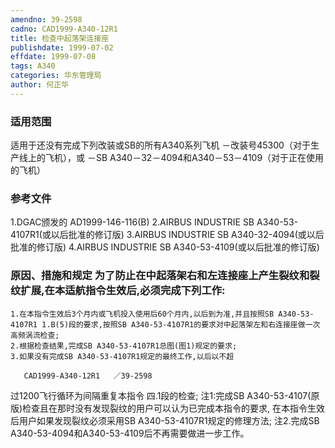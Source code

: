 ```yaml
---
amendno: 39-2598
cadno: CAD1999-A340-12R1
title: 检查中起落架连接座
publishdate: 1999-07-02
effdate: 1999-07-08
tags: A340
categories: 华东管理局
author: 何正华
---
```


### 适用范围 
适用于还没有完成下列改装或SB的所有A340系列飞机     －改装号45300（对于生产线上的飞机），或     －SB A340－32－4094和A340－53－4109（对于正在使用的飞机）

### 参考文件
1.DGAC颁发的 AD1999-146-116(B) 
    2.AIRBUS INDUSTRIE SB A340-53-4107R1(或以后批准的修订版) 
    3.AIRBUS INDUSTRIE SB A340-32-4094(或以后批准的修订版) 
    4.AIRBUS INDUSTRIE SB A340-53-4109(或以后批准的修订版) 


### 原因、措施和规定     为了防止在中起落架右和左连接座上产生裂纹和裂纹扩展,在本适航指令生效后,必须完成下列工作: 
    1.在本指令生效后3个月内或飞机投入使用后60个月内,以后到为准,并且按照SB A340-53-4107R1 1.B(5)段的要求,按照SB A340-53-4107R1的要求对中起落架左和右连接座做一次高频涡流检查; 
    2.根据检查结果,完成SB A340-53-4107R1总图(图1)规定的要求; 
    3.如果没有完成SB A340-53-4107R1规定的最终工作,以后以不超

       CAD1999-A340-12R1   ／39-2598 
过1200飞行循环为间隔重复本指令
四.1段的检查;     注1:完成SB A340-53-4107(原版)检查且在那时没有发现裂纹的用户可以认为已完成本指令的要求,     在本指令生效后用户如果发现裂纹必须采用SB A340-53-4107R1规定的修理方法;     注2.完成SB A340-53-4094和A340-53-4109后不再需要做进一步工作。

